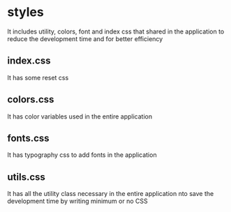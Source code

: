 # styles
It includes utility, colors, font and index css that shared in the application to reduce the development time and for better efficiency

## index.css
It has some reset css

## colors.css
It has color variables used in the entire application

## fonts.css
It has typography css to add fonts in the application

## utils.css
It has all the utility class necessary in the entire application nto save the development time by writing minimum or no CSS